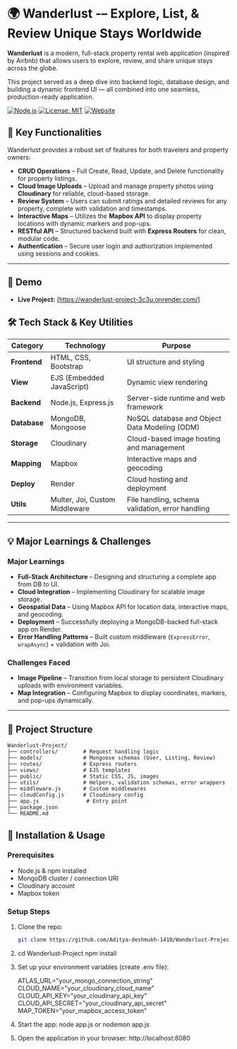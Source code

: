 # 🌍 Wanderlust -– Explore, List, & Review Unique Stays Worldwide
**Wanderlust** is a modern, full-stack property rental web application (inspired by Airbnb) that allows users to explore, review, and share unique stays across the globe.  

This project served as a deep dive into backend logic, database design, and building a dynamic frontend UI — all combined into one seamless, production-ready application.  

[![Node.js](https://img.shields.io/badge/Node.js-16.x-green)](https://nodejs.org/) [![License: MIT](https://img.shields.io/badge/License-MIT-blue.svg)](LICENSE) [![Website](https://img.shields.io/website-up-down-green-red/http/shields.io.svg)](https://wanderlust-project-3c3u.onrender.com/)


## 🚀 Key Functionalities

Wanderlust provides a robust set of features for both travelers and property owners:

- **CRUD Operations** – Full Create, Read, Update, and Delete functionality for property listings.  
- **Cloud Image Uploads** – Upload and manage property photos using **Cloudinary** for reliable, cloud-based storage.  
- **Review System** – Users can submit ratings and detailed reviews for any property, complete with validation and timestamps.  
- **Interactive Maps** – Utilizes the **Mapbox API** to display property locations with dynamic markers and pop-ups.  
- **RESTful API** – Structured backend built with **Express Routers** for clean, modular code.  
- **Authentication** – Secure user login and authorization implemented using sessions and cookies.  

---

## 📌 Demo

- **Live Project:** [https://wanderlust-project-3c3u.onrender.com/]  


## 🛠️ Tech Stack & Key Utilities

| Category     | Technology                          | Purpose                                         |
|--------------|-------------------------------------|-------------------------------------------------|
| **Frontend** | HTML, CSS, Bootstrap                | UI structure and styling                        |
| **View**     | EJS (Embedded JavaScript)           | Dynamic view rendering                          |
| **Backend**  | Node.js, Express.js                 | Server-side runtime and web framework           |
| **Database** | MongoDB, Mongoose                   | NoSQL database and Object Data Modeling (ODM)   |
| **Storage**  | Cloudinary                          | Cloud-based image hosting and management        |
| **Mapping**  | Mapbox                              | Interactive maps and geocoding                  |
| **Deploy**   | Render                              | Cloud hosting and deployment                    |
| **Utils**    | Multer, Joi, Custom Middleware      | File handling, schema validation, error handling|

---

## 💡 Major Learnings & Challenges

### Major Learnings
- **Full-Stack Architecture** – Designing and structuring a complete app from DB to UI.  
- **Cloud Integration** – Implementing Cloudinary for scalable image storage.  
- **Geospatial Data** – Using Mapbox API for location data, interactive maps, and geocoding.  
- **Deployment** – Successfully deploying a MongoDB-backed full-stack app on Render.  
- **Error Handling Patterns** – Built custom middleware (`ExpressError`, `wrapAsync`) + validation with Joi.  

### Challenges Faced
- **Image Pipeline** – Transition from local storage to persistent Cloudinary uploads with environment variables.  
- **Map Integration** – Configuring Mapbox to display coordinates, markers, and pop-ups dynamically.  

---

## 📌 Project Structure
```
Wanderlust-Project/
├── controllers/        # Request handling logic
├── models/             # Mongoose schemas (User, Listing, Review)
├── routes/             # Express routers
├── views/              # EJS templates
├── public/             # Static CSS, JS, images
├── utils/              # Helpers, validation schemas, error wrappers
├── middleware.js       # Custom middlewares
├── cloudConfig.js      # Cloudinary config
├── app.js               # Entry point
├── package.json
└── README.md

```

## 🧰 Installation & Usage

### Prerequisites

- Node.js & npm installed  
- MongoDB cluster / connection URI  
- Cloudinary account  
- Mapbox token  

### Setup Steps

1. Clone the repo:  
   ```bash
   git clone https://github.com/Aditya-deshmukh-1410/Wanderlust-Project.git

2. cd Wanderlust-Project
   npm install

3. Set up your environment variables (create .env file):
   
   ATLAS_URL="your_mongo_connection_string"
   CLOUD_NAME="your_cloudinary_cloud_name"
   CLOUD_API_KEY="your_cloudinary_api_key"
   CLOUD_API_SECRET="your_cloudinary_api_secret"
   MAP_TOKEN="your_mapbox_access_token"

4. Start the app:
   node app.js or nodemon app.js

5. Open the application in your browser:
   http://localhost:8080

